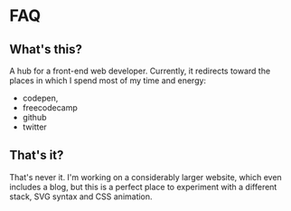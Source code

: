# FAQ

## What's this?

A hub for a front-end web developer. Currently, it redirects toward the places in which I spend most of my time and energy:

- codepen,
- freecodecamp
- github
- twitter

## That's it?

That's never it. I'm working on a considerably larger website, which even includes a blog, but this is a perfect place to experiment with a different stack, SVG syntax and CSS animation.
